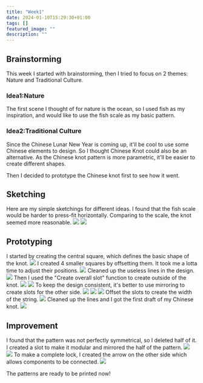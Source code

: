 ```yaml
---
title: "Week1"
date: 2024-01-10T15:29:30+01:00
tags: []
featured_image: ""
description: ""
---
```


## Brainstorming
This week I started with brainstorming, then I tried to focus on 2 themes: Nature and Traditional Culture.

### Idea1:Nature
The first scene I thought of for nature is the ocean, so I used fish as my inspiration, and would like to use the fish scale as my basic pattern.

### Idea2:Traditional Culture
Since the Chinese Lunar New Year is coming up, it'll be cool to use some Chinese elements to design. So I thought Chinese Knot could also be an alternative. As the Chinese knot pattern is more parametric, it'll be easier to create different shapes.

Then I decided to prototype the Chinese knot first to see how it went.

## Sketching
Here are my simple sketchings for different ideas. I found that the fish scale would be harder to press-fit horizontally. Comparing to the scale, the knot seemed more reasonable.
![](http://localhost:1313/week1/fishscale.jpg)
![](http://localhost:1313/week1/knot-draft.jpg)

## Prototyping
I started by creating the central square, which defines the basic shape of the knot.
![](http://localhost:1313/week1/square1.png)
I created 4 smaller squares by offsetting them. It took me a lotta time to adjust their positions.
![](http://localhost:1313/week1/squares-offset.png)
Cleaned up the useless lines in the design.
![](http://localhost:1313/week1/squares-cleaned.png)
Then I used the "Create overall slot" function to create outside of the knot.
![](http://localhost:1313/week1/create-slots.png)
![](http://localhost:1313/week1/create-slots2.png)
To keep the design consistent, it's better to use mirroring to create slots for the other side.
![](http://localhost:1313/week1/mirror-slots.png)
![](http://localhost:1313/week1/mirror-curves.png)
![](http://localhost:1313/week1/mirror-curves-2.png)
Offset the slots to create the width of the string.
![](http://localhost:1313/week1/slots'offset.png)
Cleaned up the lines and I got the first draft of my Chinese knot.
![](http://localhost:1313/week1/knot-v1.png)

## Improvement
I found that the pattern was not perfectly symmetrical, so I deleted half of it. I created a slot to make it modular and mirrored the half of the pattern.
![](http://localhost:1313/week1/create-a-slot&mirror.png)
![](http://localhost:1313/week1/create-a-slot&mirror2.png)
To make a complete lock, I created the arrow on the other side which allows components to be connected.
![](http://localhost:1313/week1/create-an-arrow.png)

The patterns are ready to be printed now!
